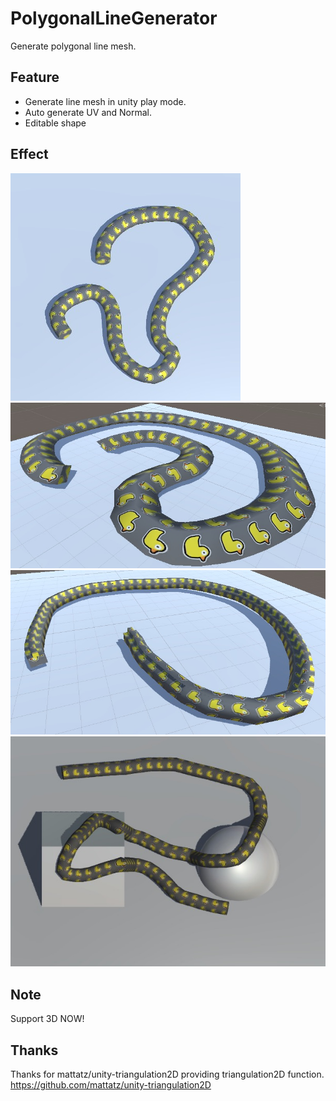 # PolygonalLineGenerator
Generate polygonal line mesh.

## Feature
* Generate line mesh in unity play mode.
* Auto generate UV and Normal.
* Editable shape

## Effect
![image](/Screenshots/Example1.png)
![image](/Screenshots/Example2.png)
![image](/Screenshots/Example3.png)
![image](/Screenshots/Example4.png)

## Note
Support 3D NOW!

## Thanks
Thanks for mattatz/unity-triangulation2D providing triangulation2D function. https://github.com/mattatz/unity-triangulation2D
